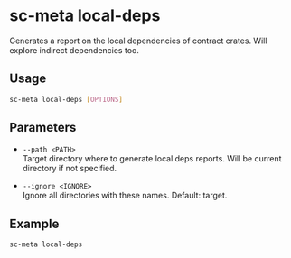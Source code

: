 # sc-meta local-deps

Generates a report on the local dependencies of contract crates. Will explore indirect dependencies too.

## Usage

```bash
sc-meta local-deps [OPTIONS]
```

## Parameters

- `--path <PATH>`  
  Target directory where to generate local deps reports. Will be current directory if not specified.

- `--ignore <IGNORE>`  
  Ignore all directories with these names. Default: target.

## Example

```bash
sc-meta local-deps
